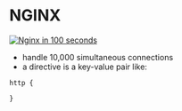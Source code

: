 # NGINX
[![Nginx in 100 seconds](http://img.youtube.com/vi/JKxlsvZXG7c/0.jpg)](http://www.youtube.com/watch?v=JKxlsvZXG7c)


- handle 10,000 simultaneous connections
- a directive is a key-value pair like:
```
http {

}
```
